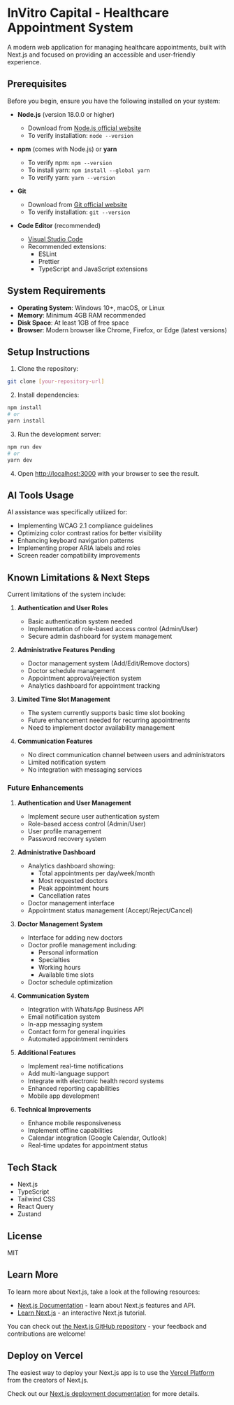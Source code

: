 # InVitro Capital - Healthcare Appointment System

A modern web application for managing healthcare appointments, built with Next.js and focused on providing an accessible and user-friendly experience.

## Prerequisites

Before you begin, ensure you have the following installed on your system:

- **Node.js** (version 18.0.0 or higher)
  - Download from [Node.js official website](https://nodejs.org/)
  - To verify installation: `node --version`

- **npm** (comes with Node.js) or **yarn**
  - To verify npm: `npm --version`
  - To install yarn: `npm install --global yarn`
  - To verify yarn: `yarn --version`

- **Git**
  - Download from [Git official website](https://git-scm.com/)
  - To verify installation: `git --version`

- **Code Editor** (recommended)
  - [Visual Studio Code](https://code.visualstudio.com/)
  - Recommended extensions:
    - ESLint
    - Prettier
    - TypeScript and JavaScript extensions

## System Requirements

- **Operating System**: Windows 10+, macOS, or Linux
- **Memory**: Minimum 4GB RAM recommended
- **Disk Space**: At least 1GB of free space
- **Browser**: Modern browser like Chrome, Firefox, or Edge (latest versions)

## Setup Instructions

1. Clone the repository:
```bash
git clone [your-repository-url]
```

2. Install dependencies:
```bash
npm install
# or
yarn install
```

3. Run the development server:
```bash
npm run dev
# or
yarn dev
```

4. Open [http://localhost:3000](http://localhost:3000) with your browser to see the result.

## AI Tools Usage

AI assistance was specifically utilized for:

- Implementing WCAG 2.1 compliance guidelines
- Optimizing color contrast ratios for better visibility
- Enhancing keyboard navigation patterns
- Implementing proper ARIA labels and roles
- Screen reader compatibility improvements

## Known Limitations & Next Steps

Current limitations of the system include:

1. **Authentication and User Roles**
   - Basic authentication system needed
   - Implementation of role-based access control (Admin/User)
   - Secure admin dashboard for system management

2. **Administrative Features Pending**
   - Doctor management system (Add/Edit/Remove doctors)
   - Doctor schedule management
   - Appointment approval/rejection system
   - Analytics dashboard for appointment tracking

3. **Limited Time Slot Management**
   - The system currently supports basic time slot booking
   - Future enhancement needed for recurring appointments
   - Need to implement doctor availability management

4. **Communication Features**
   - No direct communication channel between users and administrators
   - Limited notification system
   - No integration with messaging services

### Future Enhancements

1. **Authentication and User Management**
   - Implement secure user authentication system
   - Role-based access control (Admin/User)
   - User profile management
   - Password recovery system

2. **Administrative Dashboard**
   - Analytics dashboard showing:
     - Total appointments per day/week/month
     - Most requested doctors
     - Peak appointment hours
     - Cancellation rates
   - Doctor management interface
   - Appointment status management (Accept/Reject/Cancel)

3. **Doctor Management System**
   - Interface for adding new doctors
   - Doctor profile management including:
     - Personal information
     - Specialties
     - Working hours
     - Available time slots
   - Doctor schedule optimization

4. **Communication System**
   - Integration with WhatsApp Business API
   - Email notification system
   - In-app messaging system
   - Contact form for general inquiries
   - Automated appointment reminders

5. **Additional Features**
   - Implement real-time notifications
   - Add multi-language support
   - Integrate with electronic health record systems
   - Enhanced reporting capabilities
   - Mobile app development

6. **Technical Improvements**
   - Enhance mobile responsiveness
   - Implement offline capabilities
   - Calendar integration (Google Calendar, Outlook)
   - Real-time updates for appointment status

## Tech Stack

- Next.js
- TypeScript
- Tailwind CSS
- React Query
- Zustand

## License

MIT

## Learn More

To learn more about Next.js, take a look at the following resources:

- [Next.js Documentation](https://nextjs.org/docs) - learn about Next.js features and API.
- [Learn Next.js](https://nextjs.org/learn) - an interactive Next.js tutorial.

You can check out [the Next.js GitHub repository](https://github.com/vercel/next.js) - your feedback and contributions are welcome!

## Deploy on Vercel

The easiest way to deploy your Next.js app is to use the [Vercel Platform](https://vercel.com/new?utm_medium=default-template&filter=next.js&utm_source=create-next-app&utm_campaign=create-next-app-readme) from the creators of Next.js.

Check out our [Next.js deployment documentation](https://nextjs.org/docs/app/building-your-application/deploying) for more details.
